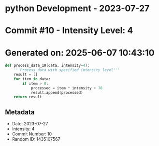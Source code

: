 ﻿# python Development - 2023-07-27
# Commit #10 - Intensity Level: 4
# Generated on: 2025-06-07 10:43:10
```python
def process_data_10(data, intensity=4):
    '''Process data with specified intensity level'''
    result = []
    for item in data:
        if item > 0:
            processed = item * intensity + 78
            result.append(processed)
    return result
```
## Metadata
- Date: 2023-07-27
- Intensity: 4
- Commit Number: 10
- Random ID: 1435107567
